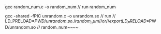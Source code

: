 gcc random_num.c -o random_num
// run random_num

gcc -shared -fPIC unrandom.c -o unrandom.so
// run 
// LD_PRELOAD=$PWD/unrandom.so ./random_num
// or
// export LD_PRELOAD=$PWD/unrandom.so
// random_num~~~~